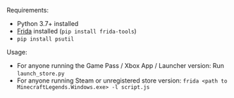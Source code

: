 Requirements: 
  - Python 3.7+ installed
  - [Frida](https://frida.re) installed (`pip install frida-tools`)
  - `pip install psutil`

Usage:
  - For anyone running the Game Pass / Xbox App / Launcher version: Run `launch_store.py`
  - For anyone running Steam or unregistered store version: `frida <path to MinecraftLegends.Windows.exe> -l script.js`
